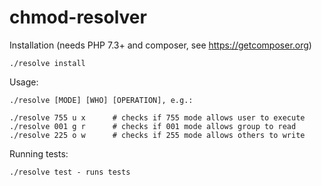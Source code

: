 # chmod-resolver

Installation (needs PHP 7.3+ and composer, see https://getcomposer.org)
```
./resolve install
```

Usage:
```
./resolve [MODE] [WHO] [OPERATION], e.g.: 

./resolve 755 u x      # checks if 755 mode allows user to execute
./resolve 001 g r      # checks if 001 mode allows group to read
./resolve 225 o w      # checks if 255 mode allows others to write
```

Running tests:
```
./resolve test - runs tests
```
